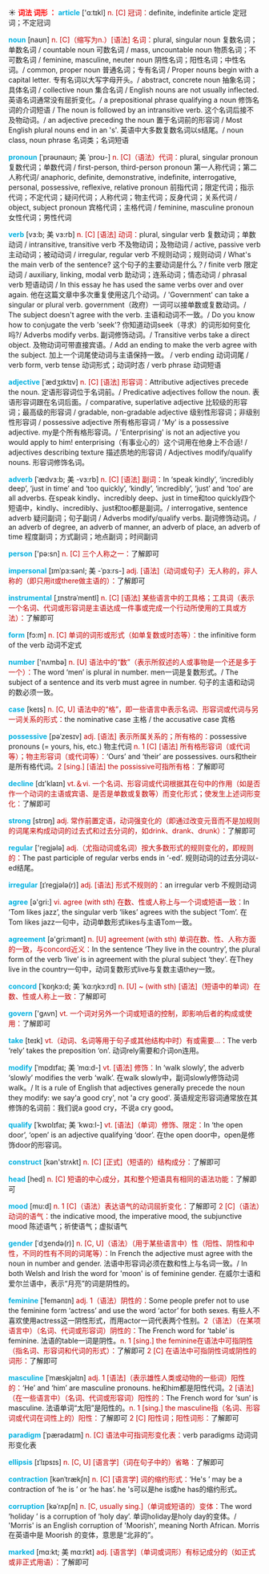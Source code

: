 ☀ <font color="red">**词法 词形 ：**</font>
<font color="sky blue">**article**</font> ['ɑːtɪkl] 
<font color="#c00000">n. [C] 冠词：</font>definite, indefinite article 定冠词；不定冠词
     
<font color="sky blue">**noun**</font> [naʊn]
<font color="#c00000">n. [C]（缩写为n.）[语法] 名词：</font>plural, singular noun 复数名词；单数名词 / countable noun 可数名词 / mass, uncountable noun 物质名词；不可数名词 / feminine, masculine, neuter noun 阴性名词；阳性名词；中性名词。/ common, proper noun 普通名词；专有名词 / Proper nouns begin with a capital letter. 专有名词以大写字母开头。/ abstract, concrete noun 抽象名词；具体名词 / collective noun 集合名词 / English nouns are not usually inflected. 英语名词通常没有屈折变化。/ a prepositional phrase qualifying a noun 修饰名词的介词短语 / The noun is followed by an intransitive verb. 这个名词后接不及物动词。/ an adjective preceding the noun 置于名词前的形容词 / Most English plural nouns end in an 's'. 英语中大多数复数名词以s结尾。/ noun class, noun phrase 名词类；名词短语

<font color="sky blue">**pronoun**</font> [ˈprəʊnaʊn; 美 ˈproʊ-]
<font color="#c00000">n. [C]（语法）代词：</font>plural, singular pronoun 复数代词；单数代词 / first-person, third-person pronoun 第一人称代词；第二人称代词/ anaphoric, definite, demonstrative, indefinite, interrogative, personal, possessive, reflexive, relative pronoun 前指代词；限定代词；指示代词；不定代词；疑问代词；人称代词；物主代词；反身代词；关系代词 / object, subject pronoun 宾格代词；主格代词 / feminine, masculine pronoun 女性代词；男性代词
     
<font color="sky blue">**verb**</font> [vɜ:b; 美 vɜ:rb]
<font color="#c00000">n. [C] [语法] 动词：</font>plural, singular verb 复数动词；单数动词 / intransitive, transitive verb 不及物动词；及物动词 / active, passive verb 主动动词；被动动词 / irregular, regular verb 不规则动词；规则动词 / What's the main verb of the sentence? 这个句子的主要动词是什么？/ finite verb 限定动词 / auxiliary, linking, modal verb 助动词；连系动词；情态动词 / phrasal verb 短语动词 / In this essay he has used the same verbs over and over again. 他在这篇文章中多次重复使用这几个动词。/ 'Government' can take a singular or plural verb. government（政府）一词可以接单数或复数动词。/ The subject doesn't agree with the verb. 主语和动词不一致。/ Do you know how to conjugate the verb 'seek'? 你知道动词seek（寻求）的词形如何变化吗?/ Adverbs modify verbs. 副词修饰动词。/ Transitive verbs take a direct object. 及物动词可带直接宾语。/ Add an ending to make the verb agree with the subject. 加上一个词尾使动词与主语保持一致。 / verb ending 动词词尾 / verb form, verb tense 动词形式；动词时态 / verb phrase 动词短语

<font color="sky blue">**adjective**</font> [ˈædʒɪktɪv]
<font color="#c00000">n. [C] [语法] 形容词：</font>Attributive adjectives precede the noun. 定语形容词位于名词前。/ Predicative adjectives follow the noun. 表语形容词跟在名词后面。/ comparative, superlative adjective 比较级的形容词；最高级的形容词 / gradable, non-gradable adjective 级别性形容词；非级别性形容词 / possessive adjective 所有格形容词 / 'My' is a possessive adjective. my是个所有格形容词。/ 'Enterprising' is not an adjective you would apply to him! enterprising（有事业心的）这个词用在他身上不合适! / adjectives describing texture 描述质地的形容词 / Adjectives modify/qualify nouns. 形容词修饰名词。
           
<font color="sky blue">**adverb**</font> [ˈædvɜ:b; 美 -vɜ:rb]
<font color="#c00000">n. [C] [语法] 副词：</font>In ‘speak kindly’, ‘incredibly deep’, ‘just in time’ and ‘too quickly’, ‘kindly’, ‘incredibly’, ‘just’ and ‘too’ are all adverbs. 在speak kindly、incredibly deep、just in time和too quickly四个短语中，kindly、incredibly、just和too都是副词。/ interrogative, sentence adverb 疑问副词；句子副词 / Adverbs modify/qualify verbs. 副词修饰动词。/ an adverb of degree, an adverb of manner, an adverb of place, an adverb of time 程度副词；方式副词；地点副词；时间副词

<font color="sky blue">**person**</font> ['pə:sn] 
<font color="#c00000">n. [C] 三个人称之一：</font>了解即可
          
<font color="sky blue">**impersonal**</font> [ɪmˈpɜ:sənl; 美 -ˈpɜ:rs-]
<font color="#c00000">adj. [语法]（动词或句子）无人称的，非人称的（即只用it或there做主语的）：</font>了解即可
     
<font color="sky blue">**instrumental**</font> [ˌɪnstrəˈmentl]
<font color="#c00000">n. [C] [语法] 某些语言中的工具格；工具词（表示一个名词、代词或形容词是主语达成一件事或完成一个行动所使用的工具或方法）：</font>了解即可

<font color="sky blue">**form**</font> [fɔ:m] 
<font color="#c00000">n. [C] 单词的词形或形式（如单复数或时态等）：</font>the infinitive form of the verb 动词不定式

<font color="sky blue">**number**</font> ['nʌmbə] 
<font color="#c00000">n. [U] 语法中的“数”（表示所叙述的人或事物是一个还是多于一个）：</font>The word ‘men’ is plural in number. men一词是复数形式。/ The subject of a sentence and its verb must agree in number. 句子的主语和动词的数必须一致。

<font color="sky blue">**case**</font> [keɪs] 
<font color="#c00000">n. [C, U] 语法中的“格”，即一些语言中表示名词、形容词或代词与另一词关系的形式：</font>the nominative case 主格 / the accusative case 宾格
           
<font color="sky blue">**possessive**</font> [pəˈzesɪv]
<font color="#c00000">adj. [语法] 表示所属关系的；所有格的：</font>possessive pronouns (= yours, his, etc.) 物主代词 <font color="#c00000">n. 1 [C] [语法] 所有格形容词（或代词等）；物主形容词（或代词等）：</font>‘Ours’ and ‘their’ are possessives. ours和their是所有格代词。<font color="#c00000">2 [sing.] [语法] the possissive可指所有格：</font>了解即可

<font color="sky blue">**decline**</font> [dɪ'klaɪn] 
<font color="#c00000">vt.＆vi. 一个名词、形容词或代词根据其在句中的作用（如是否作一个动词的主语或宾语、是否是单数或复数等）而变化形式；使发生上述词形变化：</font>了解即可

<font color="sky blue">**strong**</font> [strɒŋ] 
<font color="#c00000">adj. 常作前置定语，动词强变化的（即通过改变元音而不是加规则的词尾来构成动词的过去式和过去分词的，如drink、drank、drunk）：</font>了解即可

<font color="sky blue">**regular**</font> ['reɡjələ] 
<font color="#c00000">adj.（尤指动词或名词）按大多数形式的规则变化的，即规则的：</font>The past participle of regular verbs ends in ‘-ed’. 规则动词的过去分词以-ed结尾。
           
<font color="sky blue">**irregular**</font> [ɪˈregjələ(r)]
<font color="#c00000">adj. [语法] 形式不规则的：</font>an irregular verb 不规则动词

<font color="sky blue">**agree**</font> [ə'ɡri:] 
<font color="#c00000">vi. agree (with sth) 在数、性或人称上与一个词或短语一致：</font>In ‘Tom likes jazz’, the singular verb ‘likes’ agrees with the subject ‘Tom’. 在Tom likes jazz一句中，动词单数形式likes与主语Tom一致。

<font color="sky blue">**agreement**</font> [ə'ɡri:mənt] 
<font color="#c00000">n. [U] agreement (with sth) 单词在数、性、人称方面的一致，与concord近义：</font>In the sentence ‘They live in the country’, the plural form of the verb ‘live’ is in agreement with the plural subject ‘they’. 在They live in the country一句中，动词复数形式live与复数主语they一致。
           
<font color="sky blue">**concord**</font> [ˈkɒŋkɔ:d; 美 ˈkɑ:ŋkɔ:rd]
<font color="#c00000">n. [U] ~ (with sth) [语法]（短语中的单词）在数、性或人称上一致：</font>了解即可

<font color="sky blue">**govern**</font> ['ɡʌvn] 
<font color="#c00000">vt. 一个词对另外一个词或短语的控制，即影响后者的构成或使用：</font>了解即可

<font color="sky blue">**take**</font> [teɪk] 
<font color="#c00000">vt.（动词、名词等用于句子或其他结构中时）有或需要…：</font>The verb ‘rely’ takes the preposition ‘on’. 动词rely需要和介词on连用。
           
<font color="sky blue">**modify**</font> [ˈmɒdɪfaɪ; 美 ˈmɑ:d-]
<font color="#c00000">vt. [语法] 修饰：</font>In ‘walk slowly’, the adverb ‘slowly’ modifies the verb ‘walk’. 在walk slowly中，副词slowly修饰动词walk。/ It is a rule of English that adjectives generally precede the noun they modify: we say'a good cry', not 'a cry good'. 英语规定形容词通常放在其修饰的名词前：我们说a good cry，不说a cry good。
    
<font color="sky blue">**qualify**</font> [ˈkwɒlɪfaɪ; 美 ˈkwɑ:l-]
<font color="#c00000">vt. [语法]（单词）修饰、限定：</font>In ‘the open door’, ‘open’ is an adjective qualifying ‘door’. 在the open door中，open是修饰door的形容词。

<font color="sky blue">**construct**</font> [kən'strʌkt] 
<font color="#c00000">n. [C] [正式]（短语的）结构成分：</font>了解即可

<font color="sky blue">**head**</font> [hed] 
<font color="#c00000">n. [C] 短语的中心成分，其和整个短语具有相同的语法功能：</font>了解即可
           
<font color="sky blue">**mood**</font> [mu:d]
<font color="#c00000">n. 1 [C]（语法）表达语气的动词屈折变化：</font>了解即可 <font color="#c00000">2 [C]（语法）动词的语气：</font>the indicative mood, the imperative mood, the subjunctive mood 陈述语气；祈使语气；虚拟语气           
           
<font color="sky blue">**gender**</font> [ˈdʒendə(r)]
<font color="#c00000">n. [C, U]（语法）（用于某些语言中）性（阳性、阴性和中性，不同的性有不同的词尾等）：</font>In French the adjective must agree with the noun in number and gender. 法语中形容词必须在数和性上与名词一致。/ In both Welsh and Irish the word for 'moon' is of feminine gender. 在威尔士语和爱尔兰语中，表示“月亮”的词是阴性的。           

<font color="sky blue">**feminine**</font> [ˈfemənɪn]
<font color="#c00000">adj. 1（语法）阴性的：</font>Some people prefer not to use the feminine form ‘actress’ and use the word ‘actor’ for both sexes. 有些人不喜欢使用actress这一阴性形式，而用actor一词代表两个性别。<font color="#c00000">2（语法）（在某项语言中）（名词、代词或形容词）阴性的：</font>The French word for ‘table’ is feminine. 法语的table一词是阴性。<font color="#c00000">n. 1 [sing.] the feminine在语法中可指阴性（指名词、形容词和代词的形式）：</font>了解即可 <font color="#c00000">2 [C] 在语法中可指阴性词或阴性的词形：</font>了解即可
           
<font color="sky blue">**masculine**</font> [ˈmæskjəlɪn]
<font color="#c00000">adj. 1 [语法]（表示雄性人类或动物的一些词）阳性的：</font>‘He’ and ‘him’ are masculine pronouns. he和him都是阳性代词。<font color="#c00000">2 [语法]（在一些语言中）（名词、代词或形容词）阳性的：</font>The French word for ‘sun’ is masculine. 法语单词“太阳”是阳性的。<font color="#c00000">n. 1 [sing.] the masculine指（名词、形容词或代词在词性上的）阳性：</font>了解即可 <font color="#c00000">2 [C] 阳性词；阳性词形：</font>了解即可

<font color="sky blue">**paradigm**</font> [ˈpærədaɪm]
<font color="#c00000">n. [C] 语法中可指词形变化表：</font>verb paradigms 动词词形变化表

<font color="sky blue">**ellipsis**</font> [ɪˈlɪpsɪs]
<font color="#c00000">n. [C, U] [语言学]（词在句子中的）省略：</font>了解即可
           
<font color="sky blue">**contraction**</font> [kənˈtrækʃn]
<font color="#c00000">n. [C] [语言学] 词的缩约形式：</font>‘He's ’ may be a contraction of ‘he is ’ or ‘he has’. he 's可以是he is或he has的缩约形式。
                      
<font color="sky blue">**corruption**</font> [kəˈrʌpʃn]
<font color="#c00000">n. [C, usually sing.]（单词或短语的）变体：</font>The word ‘holiday ’ is a corruption of ‘holy day’. 单词holiday是holy day的变体。/ 'Morris' is an English corruption of 'Moorish', meaning North African. Morris 在英语中是 Moorish 的变体，意思是“北非的”。

<font color="sky blue">**marked**</font> [mɑ:kt; 美 mɑ:rkt]
<font color="#c00000">adj. [语言学]（单词或词形）有标记成分的（如正式或非正式用语）：</font>了解即可


